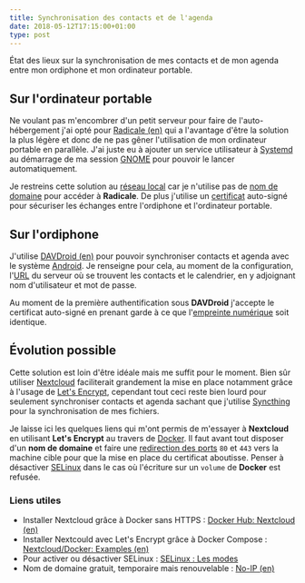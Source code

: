 ```yaml
---
title: Synchronisation des contacts et de l'agenda
date: 2018-05-12T17:15:00+01:00
type: post
---
```


État des lieux sur la synchronisation de mes contacts et de mon agenda entre mon
ordiphone et mon ordinateur portable.

<!--more-->

## Sur l'ordinateur portable

Ne voulant pas m'encombrer d'un petit serveur pour faire de l'auto-hébergement
j'ai opté pour [Radicale (en)] qui a l'avantage d'être la solution la plus
légère et donc de ne pas gêner l'utilisation de mon ordinateur portable en
parallèle. J'ai juste eu à ajouter un service utilisateur à [Systemd] au
démarrage de ma session [GNOME] pour pouvoir le lancer automatiquement.

Je restreins cette solution au [réseau local] car je n'utilise pas de
[nom de domaine] pour accéder à __Radicale__. De plus j'utilise un [certificat]
auto-signé pour sécuriser les échanges entre l'ordiphone et l'ordinateur
portable.

## Sur l'ordiphone

J'utilise [DAVDroid (en)] pour pouvoir synchroniser contacts et agenda avec le
système [Android]. Je renseigne pour cela, au moment de la configuration,
l'[URL] du serveur où se trouvent les contacts et le calendrier, en y adjoignant
nom d'utilisateur et mot de passe.

Au moment de la première authentification sous __DAVDroid__ j'accepte le
certificat auto-signé en prenant garde à ce que l'[empreinte numérique] soit
identique.

## Évolution possible

Cette solution est loin d'être idéale mais me suffit pour le moment. Bien sûr
utiliser [Nextcloud] faciliterait grandement la mise en place notamment grâce à
l'usage de [Let's Encrypt], cependant tout ceci reste bien lourd pour seulement
synchroniser contacts et agenda sachant que j'utilise [Syncthing] pour la
synchronisation de mes fichiers.

Je laisse ici les quelques liens qui m'ont permis de m'essayer à __Nextcloud__
en utilisant __Let's Encrypt__ au travers de [Docker]. Il faut avant tout
disposer d'un __nom de domaine__ et faire une [redirection des ports] `80` et
`443` vers la machine cible pour que la mise en place du certificat aboutisse.
Penser à désactiver [SELinux] dans le cas où l'écriture sur un `volume` de
__Docker__ est refusée.

### Liens utiles

- Installer Nextcloud grâce à Docker sans HTTPS : [Docker Hub: Nextcloud (en)]
- Installer Nextcould avec Let's Encrypt grâce à Docker Compose :
    [Nextcloud/Docker: Examples (en)]
- Pour activer ou désactiver SELinux : [SELinux : Les modes]
- Nom de domaine gratuit, temporaire mais renouvelable : [No-IP (en)]

<!-- Liens -->

[DAVDroid (en)]: https://www.davdroid.com/
[Android]: https://fr.wikipedia.org/wiki/Android
[URL]: https://fr.wikipedia.org/wiki/Uniform_Resource_Locator
[Radicale (en)]: https://radicale.org/
[Systemd]: https://fr.wikipedia.org/wiki/Systemd
[GNOME]: https://fr.wikipedia.org/wiki/GNOME
[réseau local]: https://fr.wikipedia.org/wiki/R%C3%A9seau_local
[nom de domaine]: https://fr.wikipedia.org/wiki/Nom_de_domaine
[certificat]: https://fr.wikipedia.org/wiki/Certificat_%C3%A9lectronique
[empreinte numérique]: https://fr.wikipedia.org/wiki/Fonction_de_hachage_cryptographique
[Nextcloud]: https://fr.wikipedia.org/wiki/Nextcloud
[Let's Encrypt]: https://fr.wikipedia.org/wiki/Let%27s_Encrypt
[Syncthing]: https://fr.wikipedia.org/wiki/Syncthing
[Docker]: https://fr.wikipedia.org/wiki/Docker_(logiciel)
[redirection des ports]: https://fr.wikipedia.org/wiki/Redirection_de_port
[SELinux]: https://fr.wikipedia.org/wiki/SELinux
[Docker Hub: Nextcloud (en)]: https://hub.docker.com/_/nextcloud/
[Nextcloud/Docker: Examples (en)]: https://github.com/nextcloud/docker/tree/master/.examples#with-nginx-proxy
[SELinux : Les modes]: https://doc.fedora-fr.org/wiki/SELinux#Les_modes
[No-IP (en)]: https://en.wikipedia.org/wiki/No-IP
